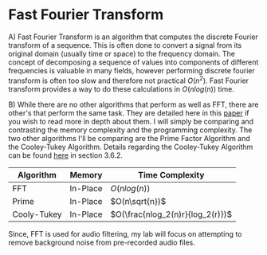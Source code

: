 # Fast Fourier Transform

A) Fast Fourier Transform is an algorithm that computes the discrete Fourier transform of a sequence. This is often done to convert a signal from its original domain (usually time or space) to the frequency domain. The concept of decomposing a sequence of values into components of different frequencies is valuable in many fields, however performing discrete fourier transform is often too slow and therefore not practical $O(n^2)$. Fast Fourier transform provides a way to do these calculations in $O(nlog(n))$ time.

B) While there are no other algorithms that perform as well as FFT, there are other's that perform the same task. They are detailed here in this [paper](https://apps.dtic.mil/sti/tr/pdf/ADA058049.pdf) if you wish to read more in depth about them. I will simply be comparing and contrasting the memory complexity and the programming complexity. The two other algorithms I'll be comparing are the Prime Factor Algorithm and the Cooley-Tukey Algorithm. Details regarding the Cooley-Tukey Algorithm can be found [here](https://bookdown.org/rdpeng/timeseriesbook/the-fast-fourier-transform-fft.html) in section 3.6.2.

|  Algorithm  |     Memory     |          Time Complexity         |
| ----------- | -------------- | -------------------------------- |
|    FFT      |    In-Place    |            $O(nlog(n))$          |
|   Prime     |    In-Place    |           $O(n\sqrt{n})$         |
| Cooly-Tukey |    In-Place    | $O(\frac{nlog_2(n)r}{log_2(r)})$ |

Since, FFT is used for audio filtering, my lab will focus on attempting to remove background noise from pre-recorded audio files. 
